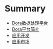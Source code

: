 # Summary

* [Dora数据处理平台](README.md)
* [Dora平台简介](chapter1/README.md)
* [应用开发](chapter3/README.md)
* [应用市场](chapter2/README.md)

